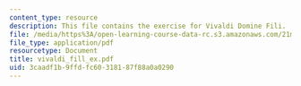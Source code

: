 ```yaml
---
content_type: resource
description: This file contains the exercise for Vivaldi Domine Fili.
file: /media/https%3A/open-learning-course-data-rc.s3.amazonaws.com/21m-301-harmony-and-counterpoint-i-spring-2005/3caadf1b9ffdfc60318187f88a0a0290_vivaldi_fill_ex.pdf
file_type: application/pdf
resourcetype: Document
title: vivaldi_fill_ex.pdf
uid: 3caadf1b-9ffd-fc60-3181-87f88a0a0290
---
```

